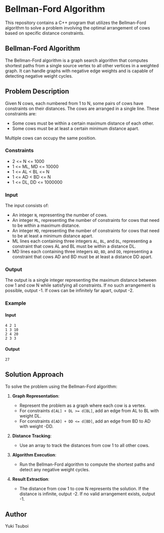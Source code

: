 # Bellman-Ford Algorithm
This repository contains a C++ program that utilizes the Bellman-Ford algorithm to solve a problem involving the optimal arrangement of cows based on specific distance constraints.


## Bellman-Ford Algorithm
The Bellman-Ford algorithm is a graph search algorithm that computes shortest paths from a single source vertex to all other vertices in a weighted graph. It can handle graphs with negative edge weights and is capable of detecting negative weight cycles.


## Problem Description
Given N cows, each numbered from 1 to N, some pairs of cows have constraints on their distances. The cows are arranged in a single line. These constraints are:
- Some cows must be within a certain maximum distance of each other.
- Some cows must be at least a certain minimum distance apart.

Multiple cows can occupy the same position.

### Constraints
- 2 <= N <= 1000
- 1 <= ML, MD <= 10000
- 1 <= AL < BL <= N
- 1 <= AD < BD <= N
- 1 <= DL, DD <= 1000000

### Input
The input consists of:
- An integer `N`, representing the number of cows.
- An integer `ML`, representing the number of constraints for cows that need to be within a maximum distance.
- An integer `MD`, representing the number of constraints for cows that need to be at least a minimum distance apart.
- ML lines each containing three integers `AL`, `BL`, and `DL`, representing a constraint that cows AL and BL must be within a distance DL.
- MD lines each containing three integers `AD`, `BD`, and `DD`, representing a constraint that cows AD and BD must be at least a distance DD apart.

### Output
The output is a single integer representing the maximum distance between cow 1 and cow N while satisfying all constraints. If no such arrangement is possible, output -1. If cows can be infinitely far apart, output -2.

### Example
#### Input
```
4 2 1
1 3 10
2 4 20
2 3 3
```

#### Output
```
27
```


## Solution Approach
To solve the problem using the Bellman-Ford algorithm:

1. **Graph Representation**:
   - Represent the problem as a graph where each cow is a vertex. 
   - For constraints `d[AL] + DL >= d[BL]`, add an edge from AL to BL with weight DL.
   - For constraints `d[AD] + DD <= d[BD]`, add an edge from BD to AD with weight -DD.

2. **Distance Tracking**:
   - Use an array to track the distances from cow 1 to all other cows.

3. **Algorithm Execution**:
   - Run the Bellman-Ford algorithm to compute the shortest paths and detect any negative weight cycles.

4. **Result Extraction**:
   - The distance from cow 1 to cow N represents the solution. If the distance is infinite, output -2. If no valid arrangement exists, output -1.


## Author
Yuki Tsuboi